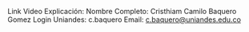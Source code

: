 Link Video Explicación:
Nombre Completo: Cristhiam Camilo Baquero Gomez
Login Uniandes: c.baquero
Email: c.baquero@uniandes.edu.co
